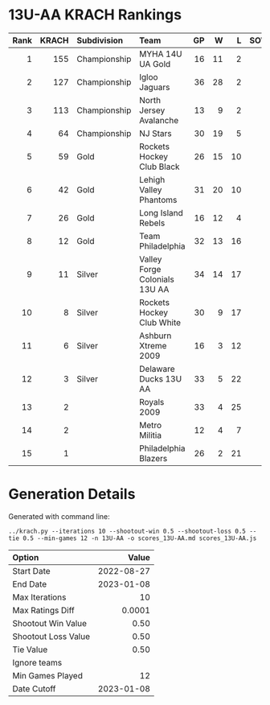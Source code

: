 # 13U-AA KRACH Rankings
Rank|KRACH|Subdivision|Team|GP|W|L|SOW|SOL|T|SoS
---:|---:|:---|:---|---:|---:|---:|---:|---:|---:|---:
1|155|Championship|MYHA 14U UA Gold|16|11|2|1|2|0|61
2|127|Championship|Igloo Jaguars|36|28|2|2|4|0|38
3|113|Championship|North Jersey Avalanche|13|9|2|2|0|0|54
4|64|Championship|NJ Stars|30|19|5|1|5|0|50
5|59|Gold|Rockets Hockey Club Black|26|15|10|1|0|0|76
6|42|Gold|Lehigh Valley Phantoms|31|20|10|1|0|0|52
7|26|Gold|Long Island Rebels|16|12|4|0|0|0|10
8|12|Gold|Team Philadelphia|32|13|16|2|1|0|43
9|11|Silver|Valley Forge Colonials 13U AA|34|14|17|1|2|0|40
10|8|Silver|Rockets Hockey Club White|30|9|17|2|2|0|37
11|6|Silver|Ashburn Xtreme 2009|16|3|12|0|1|0|73
12|3|Silver|Delaware Ducks 13U AA|33|5|22|4|2|0|30
13|2||Royals 2009|33|4|25|2|2|0|34
14|2||Metro Militia|12|4|7|1|0|0|5
15|1||Philadelphia Blazers|26|2|21|2|1|0|32
# Generation Details

Generated with command line:
```
../krach.py --iterations 10 --shootout-win 0.5 --shootout-loss 0.5 --tie 0.5 --min-games 12 -n 13U-AA -o scores_13U-AA.md scores_13U-AA.js
```

| Option | Value |
| :----- | ----: |
| Start Date | 2022-08-27 |
| End Date | 2023-01-08 |
| Max Iterations | 10 |
| Max Ratings Diff | 0.0001 |
| Shootout Win Value | 0.50 |
| Shootout Loss Value | 0.50 |
| Tie Value | 0.50 |
| Ignore teams |  |
| Min Games Played | 12 |
| Date Cutoff | 2023-01-08 |

